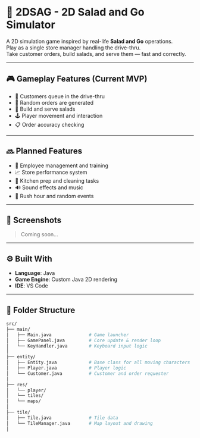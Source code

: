 # 🥗 2DSAG - 2D Salad and Go Simulator

A 2D simulation game inspired by real-life **Salad and Go** operations.  
Play as a single store manager handling the drive-thru.  
Take customer orders, build salads, and serve them — fast and correctly.

---

## 🎮 Gameplay Features (Current MVP)

- 🚗 Customers queue in the drive-thru  
- 🧾 Random orders are generated  
- 🥗 Build and serve salads  
- 🕹️ Player movement and interaction  
- 📋 Order accuracy checking

---

## 🔜 Planned Features

- 🧍 Employee management and training  
- 📈 Store performance system  
- 🧼 Kitchen prep and cleaning tasks  
- 🔊 Sound effects and music  
- 🧠 Rush hour and random events  

---

## 📸 Screenshots

> Coming soon...

---

## ⚙️ Built With

- **Language**: Java  
- **Game Engine**: Custom Java 2D rendering  
- **IDE**: VS Code  

---

## 📁 Folder Structure

```bash
src/
├── main/
│   ├── Main.java              # Game launcher
│   ├── GamePanel.java         # Core update & render loop
│   └── KeyHandler.java        # Keyboard input logic
│
├── entity/
│   ├── Entity.java            # Base class for all moving characters
│   ├── Player.java            # Player logic
│   └── Customer.java          # Customer and order requester
│
├── res/
│   └── player/
│   └── tiles/
│   └── maps/
│
├── tile/
│   ├── Tile.java              # Tile data
│   └── TileManager.java       # Map layout and drawing
│